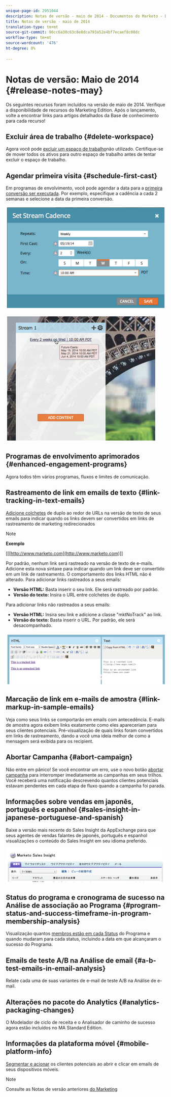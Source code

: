 ```yaml
---
unique-page-id: 2951044
description: Notas de versão - maio de 2014 - Documentos do Marketo - Documentação do produto
title: Notas de versão - maio de 2014
translation-type: tm+mt
source-git-commit: 96cc6a30c63c8e8dca793a52e4bf7ecaef8c08dc
workflow-type: tm+mt
source-wordcount: '476'
ht-degree: 0%

---
```



# Notas de versão: Maio de 2014 {#release-notes-may}

Os seguintes recursos foram incluídos na versão de maio de 2014. Verifique a disponibilidade de recursos do Marketing Edition. Após o lançamento, volte a encontrar links para artigos detalhados da Base de conhecimento para cada recurso!

## Excluir área de trabalho {#delete-workspace}

Agora você pode [excluir um espaço de trabalho](../../product-docs/administration/workspaces-and-person-partitions/delete-a-workspace.md)não utilizado. Certifique-se de mover todos os ativos para outro espaço de trabalho antes de tentar excluir o espaço de trabalho.

## Agendar primeira visita {#schedule-first-cast}

Em programas de envolvimento, você pode agendar a data para a [primeira conversão ser executada](../../product-docs/email-marketing/drip-nurturing/engagement-program-streams/set-stream-cadence.md). Por exemplo, especifique a cadência a cada 2 semanas e selecione a data da primeira conversão.

![](assets/image2014-9-22-11-3a57-3a36.png)

![](assets/image2014-9-22-11-3a57-3a54.png)

## Programas de envolvimento aprimorados {#enhanced-engagement-programs}

Agora todos têm vários programas, fluxos e limites de comunicação.

## Rastreamento de link em emails de texto {#link-tracking-in-text-emails}

[Adicione colchetes](../../product-docs/email-marketing/general/functions-in-the-editor/add-tracked-links-to-a-text-email.md) de duplo ao redor de URLs na versão de texto de seus emails para indicar quando os links devem ser convertidos em links de rastreamento de marketing redirecionados

>[!NOTE]
>
>**Exemplo**
>
>[[[http://www.marketo.com](http://www.marketo.com)]]

Por padrão, nenhum link será rastreado na versão de texto de e-mails. Adicione esta nova sintaxe para indicar quando um link deve ser convertido em um link de rastreamento. O comportamento dos links HTML não é alterado.  Para adicionar links rastreados a seus emails:

* **Versão HTML:** Basta inserir o seu link. Ele será rastreado por padrão.
* **Versão do texto:** Insira o URL entre colchetes de duplo.

Para adicionar links não rastreados a seus emails:

* **Versão HTML:** Insira seu link e adicione a classe &quot;mktNoTrack&quot; ao link.
* **Versão do texto:** Basta inserir o URL. Por padrão, ele será desacompanhado.

![](assets/image2014-9-22-12-3a1-3a34.png)

## Marcação de link em e-mails de amostra {#link-markup-in-sample-emails}

Veja como seus links se comportarão em emails com antecedência. E-mails de amostra agora exibem links exatamente como eles apareceriam para seus clientes potenciais. Pré-visualização de quais links foram convertidos em links de rastreamento, dando a você uma ideia melhor de como a mensagem será exibida para os recipient.

## Abortar Campanha {#abort-campaign}

Não entre em pânico! Se você encontrar um erro, use o novo botão [abortar campanha](../../product-docs/core-marketo-concepts/smart-campaigns/using-smart-campaigns/abort-a-smart-campaign.md) para interromper imediatamente as campanhas em seus trilhos. Você receberá uma notificação descrevendo quantos clientes potenciais estavam pendentes em cada etapa de fluxo quando a campanha foi parada.

## Informações sobre vendas em japonês, português e espanhol {#sales-insight-in-japanese-portuguese-and-spanish}

Baixe a versão mais recente do Sales Insight da AppExchange para que seus agentes de vendas falantes de japonês, português e espanhol visualizações o conteúdo do Sales Insight em seu idioma preferido.

![](assets/image2014-9-22-12-3a2-3a12.png)

## Status do programa e cronograma de sucesso na Análise de associação ao Programa {#program-status-and-success-timeframe-in-program-membership-analysis}

Visualização quantos [membros estão em cada Status](../../product-docs/reporting/revenue-cycle-analytics/program-analytics/build-a-program-membership-analysis-report-that-lists-leads.md) do Programa e quando mudaram para cada status, incluindo a data em que alcançaram o sucesso do Programa.

## Emails de teste A/B na Análise de email {#a-b-test-emails-in-email-analysis}

Relate cada uma de suas variantes [](../../product-docs/reporting/revenue-cycle-analytics/email-analysis/build-an-email-analysis-report-that-shows-program-information.md) de e-mail de teste A/B na Análise de e-mail.

## Alterações no pacote do Analytics {#analytics-packaging-changes}

O Modelador de ciclo de receita e o Analisador de caminho de sucesso agora estão incluídos no MA Standard Edition.

## Informações da plataforma móvel {#mobile-platform-info}

[Segmentar e acionar](../../product-docs/reporting/basic-reporting/report-activity/build-a-people-performance-report-with-mobile-platform-columns.md) os clientes potenciais ao abrir e clicar em emails de seus dispositivos móveis.

>[!NOTE]
>
>Consulte as Notas de versão anteriores [do Marketing](http://docs.marketo.com/display/docs/release+notes)

